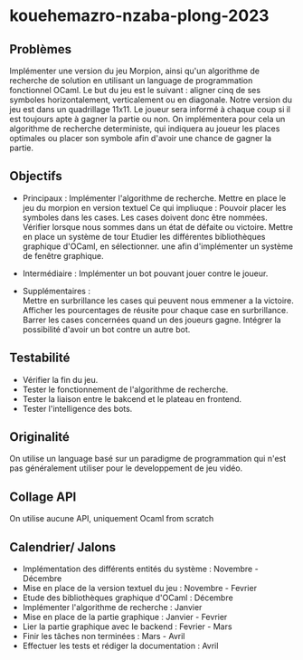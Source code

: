 # kouehemazro-nzaba-plong-2023

## Problèmes

Implémenter une version du jeu Morpion, ainsi qu'un algorithme de recherche 
de solution en utilisant un language de programmation fonctionnel OCaml.
Le but du jeu est le suivant : aligner cinq de ses 
symboles horizontalement, verticalement ou en diagonale.
Notre version du jeu est dans un quadrillage 11x11.
Le joueur sera informé à chaque coup si il est toujours apte à 
gagner la partie ou non.
On implémentera pour cela un algorithme de recherche deterministe,
qui indiquera au joueur les places optimales ou placer son symbole
afin d'avoir une chance de gagner la partie.


## Objectifs

- Principaux :  Implémenter l'algorithme de recherche.
Mettre en place le jeu du morpion en version textuel 
Ce qui impliuque :
Pouvoir placer les symboles dans les cases. 
Les cases doivent donc être nommées.
Vérifier lorsque nous sommes dans un état de défaite ou victoire.
Mettre en place un système de tour
Etudier les différentes bibliothèques graphique d'OCaml, en sélectionner.
une afin d'implémenter un système de fenêtre graphique.

- Intermédiaire : 
Implémenter un bot pouvant jouer contre le joueur.

- Supplémentaires :  
Mettre en surbrillance les cases qui peuvent nous emmener a la victoire.
Afficher les pourcentages de réusite pour chaque case en surbrillance.
Barrer les cases concernées quand un des joueurs gagne.
Intégrer la possibilité d'avoir un bot contre un autre bot.



## Testabilité
- Vérifier la fin du jeu.
- Tester le fonctionnement de l'algorithme de recherche.
- Tester la liaison entre le bakcend et le plateau en frontend.
- Tester l'intelligence des bots.


## Originalité
On utilise un language basé sur un paradigme de programmation
qui n'est pas généralement utiliser pour le developpement de jeu vidéo.

## Collage API
On utilise aucune API, uniquement Ocaml from scratch

## Calendrier/ Jalons

- Implémentation des différents entités du système : Novembre - Décembre
- Mise en place de la version textuel du jeu : Novembre - Fevrier
- Etude des bibliothèques graphique d'OCaml : Décembre
- Implémenter l'algorithme de recherche : Janvier
- Mise en place de la partie graphique : Janvier - Fevrier
- Lier la partie graphique avec le backend : Fevrier - Mars
- Finir les tâches non terminées : Mars - Avril
- Effectuer les tests et rédiger la documentation : Avril

